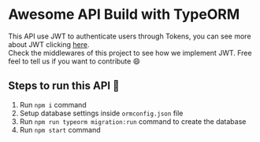 # Awesome API Build with TypeORM 

This API use JWT to authenticate users through Tokens, you can see more about JWT clicking [here](https://www.npmjs.com/package/jsonwebtoken).  
Check the middlewares of this project to see how we implement JWT. Free feel to tell us if you want to contribute 😄

## Steps to run this API 🛫

1. Run `npm i` command
2. Setup database settings inside `ormconfig.json` file
3. Run `npm run typeorm migration:run` command to create the database
4. Run `npm start` command
